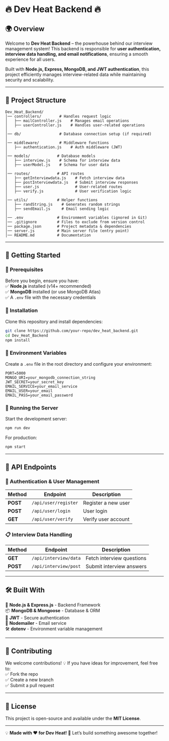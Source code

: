 # **🔥 Dev Heat Backend 🔥**  

## 🌍 Overview  
Welcome to **Dev Heat Backend** – the powerhouse behind our interview management system! This backend is responsible for **user authentication, interview data handling, and email notifications**, ensuring a smooth experience for all users.  

Built with **Node.js, Express, MongoDB, and JWT authentication**, this project efficiently manages interview-related data while maintaining security and scalability.  

---

## 📁 **Project Structure**  

```
Dev_Heat_Backend/
│── controllers/        # Handles request logic  
│   ├── mailController.js    # Manages email operations  
│   ├── userController.js    # Handles user-related operations  
│  
│── db/                 # Database connection setup (if required)  
│  
│── middleware/         # Middleware functions  
│   ├── authentication.js    # Auth middleware (JWT)  
│  
│── models/            # Database models  
│   ├── interview.js    # Schema for interview data  
│   ├── userModel.js    # Schema for user data  
│  
│── routes/            # API routes  
│   ├── getInterviewdata.js    # Fetch interview data  
│   ├── postInterviewdata.js   # Submit interview responses  
│   ├── user.js                # User-related routes  
│   ├── verify.js              # User verification logic  
│  
│── utils/             # Helper functions  
│   ├── randString.js    # Generates random strings  
│   ├── sendEmail.js     # Email sending logic  
│  
│── .env               # Environment variables (ignored in Git)  
│── .gitignore         # Files to exclude from version control  
│── package.json       # Project metadata & dependencies  
│── server.js          # Main server file (entry point)  
│── README.md          # Documentation  
```

---

## 🚀 **Getting Started**  

### **🔹 Prerequisites**  
Before you begin, ensure you have:  
✅ **Node.js** installed (v14+ recommended)  
✅ **MongoDB** installed (or use MongoDB Atlas)  
✅ A `.env` file with the necessary credentials  

### **🔹 Installation**  
Clone this repository and install dependencies:  
```sh
git clone https://github.com/your-repo/dev_heat_backend.git
cd Dev_Heat_Backend
npm install
```

### **🔹 Environment Variables**  
Create a `.env` file in the root directory and configure your environment:  
```env
PORT=5000  
MONGO_URI=your_mongodb_connection_string  
JWT_SECRET=your_secret_key  
EMAIL_SERVICE=your_email_service  
EMAIL_USER=your_email  
EMAIL_PASS=your_email_password  
```

### **🔹 Running the Server**  
Start the development server:  
```sh
npm run dev
```  
For production:  
```sh
npm start
```

---

## 🎯 **API Endpoints**  

### **🔑 Authentication & User Management**  
| Method | Endpoint              | Description            |
|--------|----------------------|------------------------|
| **POST** | `/api/user/register` | Register a new user   |
| **POST** | `/api/user/login`    | User login            |
| **GET**  | `/api/user/verify`   | Verify user account   |

### **📋 Interview Data Handling**  
| Method | Endpoint                 | Description                 |
|--------|-------------------------|-----------------------------|
| **GET**  | `/api/interview/data`   | Fetch interview questions  |
| **POST** | `/api/interview/post`   | Submit interview answers   |

---

## 🛠 **Built With**  

🚀 **Node.js & Express.js** - Backend Framework  
📦 **MongoDB & Mongoose** - Database & ORM  
🔐 **JWT** - Secure authentication  
📩 **Nodemailer** - Email service  
🛠 **dotenv** - Environment variable management  

---

## 👥 **Contributing**  
We welcome contributions! 💡 If you have ideas for improvement, feel free to:  
✅ Fork the repo  
✅ Create a new branch  
✅ Submit a pull request  

---

## 📜 **License**  
This project is open-source and available under the **MIT License**.  

---

💡 **Made with ❤️ for Dev Heat!** 🚀 Let’s build something awesome together!  
